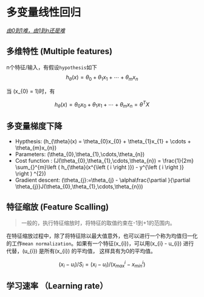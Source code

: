 # 多变量线性回归 #
<u>*由0到1难，由1到n还是难*</u>
## 多维特性 (Multiple features) ##
n个特征/输入，有假设`hypothesis`如下
$$ h_{\theta}(x) = \theta_{0} + \theta_{1}x_{1} + \cdots + \theta_{m}x_{n} $$

当 \(x_{0} = 1\)时，有

$$ h_{\theta}(x) = \theta_{0}x_{0} + \theta_{1}x_{1} + \cdots + \theta_{m}x_{n} =  \theta^{T}X $$

## 多变量梯度下降 ##

- Hypthesis: \(h_{\theta}(x) = \theta_{0}x_{0} + \theta_{1}x_{1} + \cdots + \theta_{m}x_{n}\)
- Parameters: \(\theta_{0},\theta_{1},\cdots,\theta_{n}\)
- Cost function : \(J(\theta_{0},\theta_{1},\cdots,\theta_{n}) = \frac{1}{2m} \sum_{}^{m}\left ( h_{\theta}(x^{\left ( i \right )}) - y^{\left ( i \right )} \right ) ^{2}\)
- Gradient descent: \(\theta_{j}:=\theta_{j} - \alpha\frac{\partial }{\partial \theta_{j}}J(\theta_{0},\theta_{1},\cdots,\theta_{n})\)

## 特征缩放 (Feature Scalling) ##

>一般的，执行特征缩放时，将特征的取值约束在-1到+1的范围内。

在特征缩放过程中，除了将特征除以最大值意外，也可以进行一个称为均值归一化的工作`mean normalization`。如果有一个特征\(x_{i}\)，可以用\(x_{i} - u_{i}\) 进行代替，\(u_{i}\) 是所有\(x_{i}\) 的平均值， 这样具有为0的平均值。

$$ \left ( x_{i} - u_{i} \right) / S_{i} = \left ( x_{i} - u_{i} \right) / (x^i_{max} - x^i_{min}) $$

## 学习速率 （Learning rate） ##
